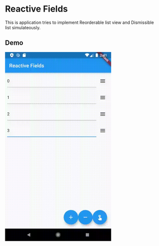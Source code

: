 # Reactive Fields

This is application tries to implement Reorderable list view and Dismissible list simulateously.

## Demo
<img src="https://github.com/ronak197/reactive-fields/blob/master/reactive_fields.gif" width="350">
